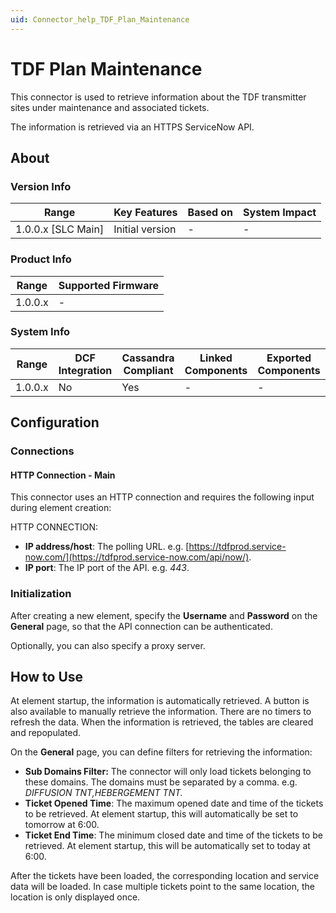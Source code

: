 ```yaml
---
uid: Connector_help_TDF_Plan_Maintenance
---
```


# TDF Plan Maintenance

This connector is used to retrieve information about the TDF transmitter sites under maintenance and associated tickets.

The information is retrieved via an HTTPS ServiceNow API.

## About

### Version Info

| Range                | Key Features     | Based on     | System Impact     |
|----------------------|------------------|--------------|-------------------|
| 1.0.0.x [SLC Main]   | Initial version  | -            | -                 |

### Product Info

| Range     | Supported Firmware     |
|-----------|------------------------|
| 1.0.0.x   | -                      |

### System Info

| Range     | DCF Integration     | Cassandra Compliant     | Linked Components     | Exported Components     |
|-----------|---------------------|-------------------------|-----------------------|-------------------------|
| 1.0.0.x   | No                  | Yes                     | -                     | -                       |

## Configuration

### Connections

#### HTTP Connection - Main

This connector uses an HTTP connection and requires the following input during element creation:

HTTP CONNECTION:

- **IP address/host**: The polling URL. e.g. [https://tdfprod.service-now.com/](https://tdfprod.service-now.com/api/now/).
- **IP port**: The IP port of the API. e.g. *443*.

### Initialization

After creating a new element, specify the **Username** and **Password** on the **General** page, so that the API connection can be authenticated.

Optionally, you can also specify a proxy server.

## How to Use

At element startup, the information is automatically retrieved. A button is also available to manually retrieve the information. There are no timers to refresh the data. When the information is retrieved, the tables are cleared and repopulated.

On the **General** page, you can define filters for retrieving the information:

- **Sub Domains Filter:** The connector will only load tickets belonging to these domains. The domains must be separated by a comma. e.g. *DIFFUSION TNT,HEBERGEMENT TNT.*
- **Ticket Opened Time**: The maximum opened date and time of the tickets to be retrieved. At element startup, this will automatically be set to tomorrow at 6:00.
- **Ticket End Time**: The minimum closed date and time of the tickets to be retrieved. At element startup, this will be automatically set to today at 6:00.

After the tickets have been loaded, the corresponding location and service data will be loaded. In case multiple tickets point to the same location, the location is only displayed once.
